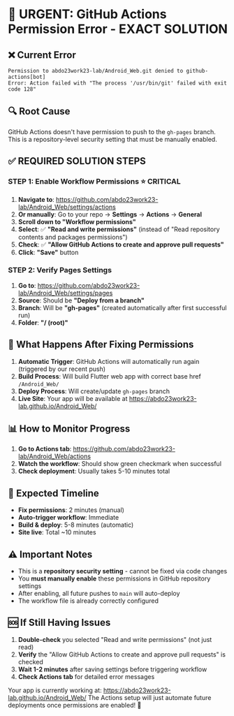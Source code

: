 # 🚨 URGENT: GitHub Actions Permission Error - EXACT SOLUTION

## ❌ **Current Error**
```
Permission to abdo23work23-lab/Android_Web.git denied to github-actions[bot]
Error: Action failed with "The process '/usr/bin/git' failed with exit code 128"
```

## 🔍 **Root Cause**
GitHub Actions doesn't have permission to push to the `gh-pages` branch. This is a repository-level security setting that must be manually enabled.

## ✅ **REQUIRED SOLUTION STEPS**

### **STEP 1: Enable Workflow Permissions** ⭐ **CRITICAL**
1. **Navigate to**: https://github.com/abdo23work23-lab/Android_Web/settings/actions
2. **Or manually**: Go to your repo → **Settings** → **Actions** → **General**
3. **Scroll down to "Workflow permissions"**
4. **Select**: ✅ **"Read and write permissions"** (instead of "Read repository contents and packages permissions")
5. **Check**: ✅ **"Allow GitHub Actions to create and approve pull requests"**
6. **Click**: **"Save"** button

### **STEP 2: Verify Pages Settings**
1. **Go to**: https://github.com/abdo23work23-lab/Android_Web/settings/pages
2. **Source**: Should be **"Deploy from a branch"**
3. **Branch**: Will be **"gh-pages"** (created automatically after first successful run)
4. **Folder**: **"/ (root)"**

## 🔄 **What Happens After Fixing Permissions**

1. **Automatic Trigger**: GitHub Actions will automatically run again (triggered by our recent push)
2. **Build Process**: Will build Flutter web app with correct base href `/Android_Web/`
3. **Deploy Process**: Will create/update `gh-pages` branch
4. **Live Site**: Your app will be available at https://abdo23work23-lab.github.io/Android_Web/

## 📊 **How to Monitor Progress**

1. **Go to Actions tab**: https://github.com/abdo23work23-lab/Android_Web/actions
2. **Watch the workflow**: Should show green checkmark when successful
3. **Check deployment**: Usually takes 5-10 minutes total

## 🎯 **Expected Timeline**
- **Fix permissions**: 2 minutes (manual)
- **Auto-trigger workflow**: Immediate
- **Build & deploy**: 5-8 minutes (automatic)
- **Site live**: Total ~10 minutes

## ⚠️ **Important Notes**
- This is a **repository security setting** - cannot be fixed via code changes
- You **must manually enable** these permissions in GitHub repository settings
- After enabling, all future pushes to `main` will auto-deploy
- The workflow file is already correctly configured

## 🆘 **If Still Having Issues**
1. **Double-check** you selected "Read and write permissions" (not just read)
2. **Verify** the "Allow GitHub Actions to create and approve pull requests" is checked
3. **Wait 1-2 minutes** after saving settings before triggering workflow
4. **Check Actions tab** for detailed error messages

Your app is currently working at: https://abdo23work23-lab.github.io/Android_Web/
The Actions setup will just automate future deployments once permissions are enabled! 🎯